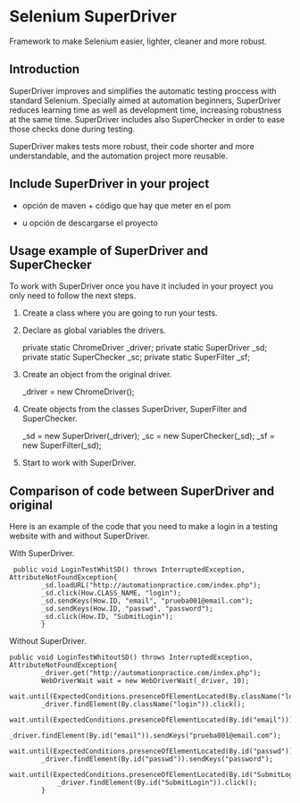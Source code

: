 # Selenium SuperDriver

  Framework to make Selenium easier, lighter, cleaner and more robust.


## Introduction

  SuperDriver improves and simplifies the automatic testing proccess with standard Selenium. Specially aimed at automation beginners, SuperDriver reduces learning time as well as development time, increasing robustness at the same time. SuperDriver includes also SuperChecker in order to ease those checks done during testing.
 	 
  SuperDriver makes tests more robust, their code shorter and more understandable, and the automation project more reusable.
  
  
## Include SuperDriver in your project
 	 
 - opción de maven + código que hay que meter en el pom
 	 
 - u opción de descargarse el proyecto
 	 
 	 
## Usage example of SuperDriver and SuperChecker
 	 
To work with SuperDriver once you have it included in your proyect you only need to follow the next steps.

  1) Create a class where you are going to run your tests.

  2) Declare as global variables the drivers.
 	 
 		private static ChromeDriver _driver;
 		private static SuperDriver _sd;
 		private static SuperChecker _sc;
 		private static SuperFilter _sf;
     	     
  3) Create an object from the original driver.
 	 
 		_driver = new ChromeDriver();
     	     
  4) Create objects from the classes SuperDriver, SuperFilter and SuperChecker.
 	 
 		_sd = new SuperDriver(_driver);
 		_sc = new SuperChecker(_sd);
 		_sf = new SuperFilter(_sd);
 	 
 5) Start to work with SuperDriver.
 	 
 	 
## Comparison of code between SuperDriver and original
 	 
 Here is an example of the code that you need to make a login in a testing website with and without SuperDriver.
 	 
 With SuperDriver.
 	 
  	 public void LoginTestWhitSD() throws InterruptedException, AttributeNotFoundException{
	 	    _sd.loadURL("http://automationpractice.com/index.php");
		    _sd.click(How.CLASS_NAME, "login");
 		    _sd.sendKeys(How.ID, "email", "prueba001@email.com");
 		    _sd.sendKeys(How.ID, "passwd", "password");
 		    _sd.click(How.ID, "SubmitLogin");
		    }
   	   
 		 	
   Without SuperDriver.
   	   
 	public void LoginTestWhitoutSD() throws InterruptedException, AttributeNotFoundException{
 		    _driver.get("http://automationpractice.com/index.php");
 		    WebDriverWait wait = new WebDriverWait(_driver, 10);
 		    wait.until(ExpectedConditions.presenceOfElementLocated(By.className("login")));	 		
 		    _driver.findElement(By.className("login")).click();
 		    wait.until(ExpectedConditions.presenceOfElementLocated(By.id("email")));	 		
 		    _driver.findElement(By.id("email")).sendKeys("prueba001@email.com");	 		
 		    wait.until(ExpectedConditions.presenceOfElementLocated(By.id("passwd")));	 		
		    _driver.findElement(By.id("passwd")).sendKeys("password");
	    	    wait.until(ExpectedConditions.presenceOfElementLocated(By.id("SubmitLogin")));
	    	    _driver.findElement(By.id("SubmitLogin")).click();
		    }
